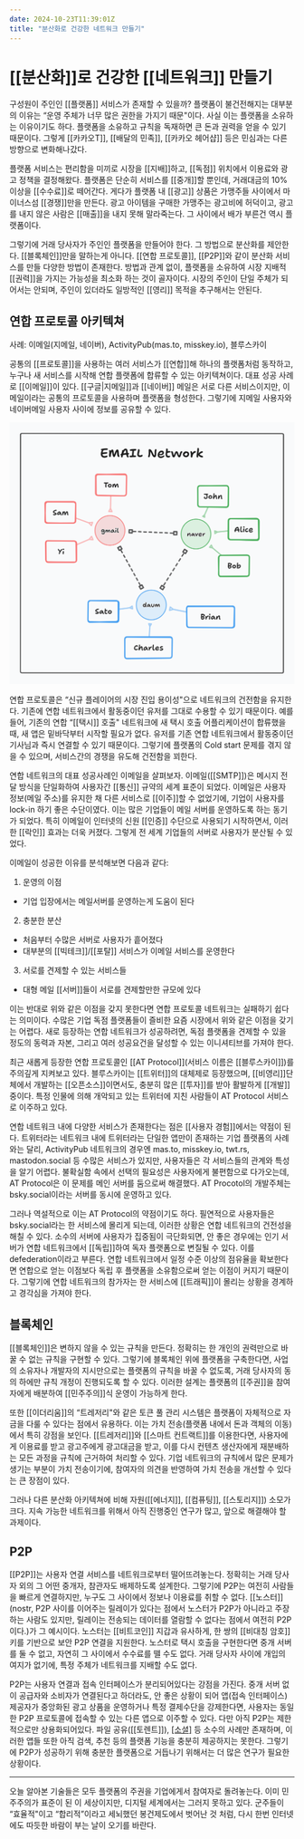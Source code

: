 ```yaml
---
date: 2024-10-23T11:39:01Z
title: "분산화로 건강한 네트워크 만들기"
---
```


# [[분산화]]로 건강한 [[네트워크]] 만들기

구성원이 주인인 [[플랫폼]] 서비스가 존재할 수 있을까? 플랫폼이 불건전해지는 대부분의 이유는 “운영 주체가 너무 많은 권한을 가지기 때문"이다. 사실 이는 플랫폼을 소유하는 이유이기도 하다. 플랫폼을 소유하고 규칙을 독재하면 큰 돈과 권력을 얻을 수 있기 때문이다. 그렇게 [[카카오T]],  [[배달의 민족]], [[카카오 헤어샵]] 등은 민심과는 다른 방향으로 변화해나갔다.

플랫폼 서비스는 편리함을 미끼로 시장을 [[지배]]하고, [[독점]] 위치에서 이용료와 광고 정책을 결정해왔다. 플랫폼은 단순히 서비스를 [[중개]]할 뿐인데, 거래대금의 10% 이상을 [[수수료]]로 떼어간다. 게다가 플랫폼 내 [[광고]] 상품은 가맹주들 사이에서 마이너스섬 [[경쟁]]만을 만든다. 광고 아이템을 구매한 가맹주는 광고비에 허덕이고, 광고를 내지 않은 사람은 [[매출]]을 내지 못해 말라죽는다. 그 사이에서 배가 부른건 역시 플랫폼이다.

그렇기에 거래 당사자가 주인인 플랫폼을 만들어야 한다. 그 방법으로 분산화를 제안한다. [[블록체인]]만을 말하는게 아니다. [[연합 프로토콜]], [[P2P]]와 같이 분산화 서비스를 만들 다양한 방법이 존재한다. 방법과 관계 없이, 플랫폼을 소유하여 시장 지배적 [[권력]]을 가지는 가능성을 최소화 하는 것이 골자이다. 시장의 주인이 단일 주체가 되어서는 안되며, 주인이 있더라도 일방적인 [[영리]] 목적을 추구해서는 안된다.

## 연합 프로토콜 아키텍쳐

사례: 이메일(지메일, 네이버), ActivityPub(mas.to, misskey.io), 블루스카이

공통의 [[프로토콜]]을 사용하는 여러 서비스가 [[연합]]해 하나의 플랫폼처럼 동작하고, 누구나 새 서비스를 시작해 연합 플랫폼에 합류할 수 있는 아키텍쳐이다. 대표 성공 사례로 [[이메일]]이 있다. [[구글|지메일]]과 [[네이버]] 메일은 서로 다른 서비스이지만, 이메일이라는 공통의 프로토콜을 사용하며 플랫폼을 형성한다. 그렇기에 지메일 사용자와 네이버메일 사용자 사이에 정보를 공유할 수 있다. 

![이메일의 사례 다이어그램](/images/federated-email.jpg)

연합 프로토콜은 “신규 플레이어의 시장 진입 용이성"으로 네트워크의 건전함을 유지한다. 기존에 연합 네트워크에서 활동중이던 유저를 그대로 수용할 수 있기 때문이다. 예를 들어, 기존의 연합 “[[택시]] 호출" 네트워크에 새 택시 호출 어플리케이션이 합류했을 때, 새 앱은 밑바닥부터 시작할 필요가 없다. 유저를 기존 연합 네트워크에서 활동중이던 기사님과 즉시 연결할 수 있기 때문이다. 그렇기에 플랫폼의 Cold start 문제를 겪지 않을 수 있으며, 서비스간의 경쟁을 유도해 건전함을 꾀한다.

연합 네트워크의 대표 성공사례인 이메일을 살펴보자. 이메일([[SMTP]])은 메시지 전달 방식을 단일화하여 사용자간 [[통신]] 규약의 세계 표준이 되었다. 이메일은 사용자 정보(메일 주소)를 유지한 채 다른 서비스로 [[이주]]할 수 없었기에, 기업이 사용자를 lock-in 하기 좋은 수단이였다. 이는 많은 기업들이 메일 서버를 운영하도록 하는 동기가 되었다. 특히 이메일이 인터넷의 신원 [[인증]] 수단으로 사용되기 시작하면서, 이러한 [[락인]] 효과는 더욱 커졌다. 그렇게 전 세계 기업들의 서버로 사용자가 분산될 수 있었다.

이메일이 성공한 이유를 분석해보면 다음과 같다:
1. 운영의 이점
  - 기업 입장에서는 메일서버를 운영하는게 도움이 된다
2. 충분한 분산
  - 처음부터 수많은 서버로 사용자가 흩어졌다
  - 대부분의 [[빅테크]]/[[포탈]] 서비스가 이메일 서비스를 운영한다
3. 서로를 견제할 수 있는 서비스들
  - 대형 메일 [[서버]]들이 서로를 견제할만한 규모에 있다

이는 반대로 위와 같은 이점을 갖지 못한다면 연합 프로토콜 네트워크는 실패하기 쉽다는 의미이다. 수많은 기업 독점 플랫폼들이 즐비한 요즘 시장에서 위와 같은 이점을 갖기는 어렵다. 새로 등장하는 연합 네트워크가 성공하려면, 독점 플랫폼을 견제할 수 있을 정도의 동력과 자본, 그리고 여러 성공요건을 달성할 수 있는 이니셔티브를 가져야 한다.

최근 새롭게 등장한 연합 프로토콜인 [[AT Protocol]](서비스 이름은 [[블루스카이]])를 주의깊게 지켜보고 있다. 블루스카이는 [[트위터]]의 대체제로 등장했으며, [[비영리]]단체에서 개발하는 [[오픈소스]]이면서도, 충분히 많은 [[투자]]를 받아 활발하게 [[개발]]중이다. 특정 인물에 의해 개악되고 있는 트위터에 지친 사람들이 AT Protocol 서비스로 이주하고 있다.

연합 네트워크 내에 다양한 서비스가 존재한다는 점은 [[사용자 경험]]에서는 약점이 된다. 트위터라는 네트워크 내에 트위터라는 단일한 앱만이 존재하는 기업 플랫폼의 사례와는 달리, ActivityPub 네트워크의 경우엔 mas.to, misskey.io, twt.rs, mastodon.social 등 수많은 서비스가 있지만, 사용자들은 각 서비스들의 관계와 특성을 알기 어렵다. 불확실함 속에서 선택의 필요성은 사용자에게 불편함으로 다가오는데, AT Protocol은 이 문제를 메인 서버를 둠으로써 해결했다. AT Procotol의 개발주체는 bsky.social이라는 서버를 동시에 운영하고 있다.

그러나 역설적으로 이는 AT Protocol의 약점이기도 하다. 필연적으로 사용자들은 bsky.social라는 한 서비스에 몰리게 되는데, 이러한 상황은 연합 네트워크의 건전성을 해칠 수 있다. 소수의 서버에 사용자가 집중됨이 극단화되면, 안 좋은 경우에는 인기 서버가 연합 네트워크에서 [[독립]]하여 독자 플랫폼으로 변질될 수 있다. 이를 defederation이라고 부른다. 연합 네트워크에서 일정 수준 이상의 점유율을 확보한다면 연합으로 얻는 이점보다 독립 후 플랫폼을 소유함으로써 얻는 이점이 커지기 때문이다. 그렇기에 연합 네트워크의 참가자는 한 서비스에 [[트래픽]]이 몰리는 상황을 경계하고 경각심을 가져야 한다.

## 블록체인

[[블록체인]]은 변하지 않을 수 있는 규칙을 만든다. 정확히는 한 개인의 권력만으로 바꿀 수 없는 규칙을 구현할 수 있다. 그렇기에 블록체인 위에 플랫폼을 구축한다면, 사업의 소유자나 개발자의 지시만으로는 플랫폼의 규칙을 바꿀 수 없도록, 거래 당사자의 동의 하에만 규칙 개정이 진행되도록 할 수 있다. 이러한 설계는 플랫폼의 [[주권]]을 참여자에게 배분하여 [[민주주의]]식 운영이 가능하게 한다.

또한 [[이더리움]]의 “트레저리"와 같은 토큰 풀 관리 시스템은 플랫폼이 자체적으로 자금을 다룰 수 있다는 점에서 유용하다. 이는 가치 전송(플랫폼 내에서 돈과 객체의 이동)에서 특히 강점을 보인다. [[트레저리]]와 [[스마트 컨트랙트]]를 이용한다면, 사용자에게 이용료를 받고 광고주에게 광고대금을 받고, 이를 다시 컨텐츠 생산자에게 재분배하는 모든 과정을 규칙에 근거하여 처리할 수 있다. 기업 네트워크의 규칙에서 많은 문제가 생기는 부분이 가치 전송이기에, 참여자의 의견을 반영하여 가치 전송을 개선할 수 있다는 큰 장점이 있다.

그러나 다른 분산화 아키텍쳐에 비해 자원([[에너지]], [[컴퓨팅]], [[스토리지]]) 소모가 크다. 지속 가능한 네트워크를 위해서 아직 진행중인 연구가 많고, 앞으로 해결해야 할 과제이다.

## P2P

[[P2P]]는 사용자 연결 서비스를 네트워크로부터 떨어뜨려놓는다. 정확히는 거래 당사자 외의 그 어떤 중개자, 참관자도 배제하도록 설계한다. 그렇기에 P2P는 여전히 사람들을 빠르게 연결하지만, 누구도 그 사이에서 정보나 이용료를 취할 수 없다. [[노스터]](nostr, P2P 사이를 이어주는 릴레이가 있다는 점에서 노스터가 P2P가 아니라고 주장하는 사람도 있지만, 릴레이는 전송되는 데이터를 열람할 수 없다는 점에서 여전히 P2P이다.)가 그 예시이다. 노스터는 [[비트코인]] 지갑과 유사하게, 한 쌍의 [[비대칭 암호]] 키를 기반으로 보안 P2P 연결을 지원한다. 노스터로 택시 호출을 구현한다면 중개 서버를 둘 수 없고, 자연히 그 사이에서 수수료를 뗄 수도 없다. 거래 당사자 사이에 개입의 여지가 없기에, 특정 주체가 네트워크를 지배할 수도 없다.

P2P는 사용자 연결과 접속 인터페이스가 분리되어있다는 강점을 가진다. 중개 서버 없이 공급자와 소비자가 연결된다고 하더라도, 안 좋은 상황이 되어 앱(접속 인터페이스) 제공자가 중앙화된 광고 상품을 운영하거나 특정 결제수단을 강제한다면, 사용자는 동일한 P2P 프로토콜에 접속할 수 있는 다른 앱으로 이주할 수 있다.
다만 아직 P2P는 제한적으로만 상용화되어있다. 파일 공유([[토렌트]]), [[소셜]](노스터) 등 소수의 사례만 존재하며, 이러한 앱들 또한 아직 검색, 추천 등의 플랫폼 기능을 충분히 제공하지는 못한다. 그렇기에 P2P가 성공하기 위해 충분한 플랫폼으로 거듭나기 위해서는 더 많은 연구가 필요한 상황이다.

---

오늘 알아본 기술들은 모두 플랫폼의 주권을 기업에게서 참여자로 돌려놓는다. 이미 민주주의가 표준이 된 이 세상이지만, 디지털 세계에서는 그러지 못하고 있다. 군주들이 “효율적"이고 “합리적”이라고 세뇌했던 봉건제도에서 벗어난 것 처럼, 다시 한번 인터넷에도 따듯한 바람이 부는 날이 오기를 바란다.